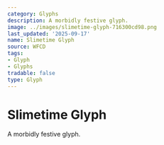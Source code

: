 ```yaml
---
category: Glyphs
description: A morbidly festive glyph.
image: ../images/slimetime-glyph-716300cd98.png
last_updated: '2025-09-17'
name: Slimetime Glyph
source: WFCD
tags:
- Glyph
- Glyphs
tradable: false
type: Glyph
---
```


# Slimetime Glyph

A morbidly festive glyph.

